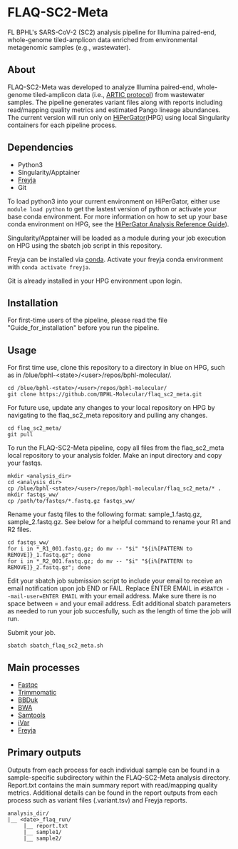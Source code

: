 # FLAQ-SC2-Meta
FL BPHL's SARS-CoV-2 (SC2) analysis pipeline for Illumina paired-end, whole-genome tiled-amplicon data enriched from environmental metagenomic samples (e.g., wastewater). 

## About
FLAQ-SC2-Meta was developed to analyze Illumina paired-end, whole-genome tiled-amplicon data (i.e., [ARTIC protocol](https://artic.network/ncov-2019)) from wastewater samples. The pipeline generates variant files along with reports including read/mapping quality metrics and estimated Pango lineage abundances. The current version will run only on [HiPerGator](https://www.rc.ufl.edu/about/hipergator/)(HPG) using local Singularity containers for each pipeline process.

## Dependencies
- Python3
- Singularity/Apptainer
- [Freyja](https://github.com/andersen-lab/Freyja)
- Git

To load python3 into your current environment on HiPerGator, either use `module load python` to get the lastest version of python or activate your base conda environment. For more information on how to set up your base conda environment on HPG, see the [HiPerGator Analysis Reference Guide](https://github.com/StaPH-B/southeast-region/tree/master/hipergator)).

Singularity/Apptainer will be loaded as a module during your job execution on HPG using the sbatch job script in this repository. 

Freyja can be installed via [conda](https://anaconda.org/bioconda/freyja). Activate your freyja conda environment with `conda activate freyja`.

Git is already installed in your HPG environment upon login.
## Installation
For first-time users of the pipeline, please read the file "Guide_for_installation" before you run the pipeline.

## Usage

For first time use, clone this repository to a directory in blue on HPG, such as in /blue/bphl-\<state\>/\<user\>/repos/bphl-molecular/.
```
cd /blue/bphl-<state>/<user>/repos/bphl-molecular/
git clone https://github.com/BPHL-Molecular/flaq_sc2_meta.git
```
For future use, update any changes to your local repository on HPG by navigating to the flaq_sc2_meta repository and pulling any changes.
```
cd flaq_sc2_meta/
git pull
```
To run the FLAQ-SC2-Meta pipeline, copy all files from the flaq_sc2_meta local repository to your analysis folder. Make an input directory and copy your fastqs.
```
mkdir <analysis_dir>
cd <analysis_dir>
cp /blue/bphl-<state>/<user>/repos/bphl-molecular/flaq_sc2_meta/* .
mkdir fastqs_ww/
cp /path/to/fastqs/*.fastq.gz fastqs_ww/
```
Rename your fastq files to the following format: sample_1.fastq.gz, sample_2.fastq.gz. See below for a helpful command to rename your R1 and R2 files.
```
cd fastqs_ww/
for i in *_R1_001.fastq.gz; do mv -- "$i" "${i%[PATTERN to REMOVE]}_1.fastq.gz"; done
for i in *_R2_001.fastq.gz; do mv -- "$i" "${i%[PATTERN to REMOVE]}_2.fastq.gz"; done
```
Edit your sbatch job submission script to include your email to receive an email notification upon job END or FAIL. Replace ENTER EMAIL in `#SBATCH --mail-user=ENTER EMAIL` with your email address. Make sure there is no space between = and your email address. Edit additional sbatch parameters as needed to run your job succesfully, such as the length of time the job will run.

Submit your job.
```
sbatch sbatch_flaq_sc2_meta.sh
```

## Main processes
- [Fastqc](https://github.com/s-andrews/FastQC)
- [Trimmomatic](https://github.com/usadellab/Trimmomatic)
- [BBDuk](https://jgi.doe.gov/data-and-tools/software-tools/bbtools/bb-tools-user-guide/bbduk-guide/)
- [BWA](https://github.com/lh3/bwa)
- [Samtools](https://github.com/samtools/samtools)
- [iVar](https://github.com/andersen-lab/ivar)
- [Freyja](https://github.com/andersen-lab/Freyja)

## Primary outputs

Outputs from each process for each individual sample can be found in a sample-specific subdirectory within the FLAQ-SC2-Meta analysis directory. Report.txt contains the main summary report with read/mapping quality metrics. Additional details can be found in the report outputs from each process such as variant files (.variant.tsv) and Freyja reports.
```
analysis_dir/
|__ <date>_flaq_run/
     |__ report.txt
     |__ sample1/
     |__ sample2/
```

